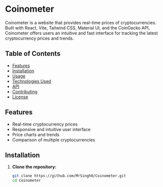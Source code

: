 # Coinometer

Coinometer is a website that provides real-time prices of cryptocurrencies. Built with React, Vite, Tailwind CSS, Material UI, and the CoinGecko API, Coinometer offers users an intuitive and fast interface for tracking the latest cryptocurrency prices and trends.

## Table of Contents

- [Features](#features)
- [Installation](#installation)
- [Usage](#usage)
- [Technologies Used](#technologies-used)
- [API](#api)
- [Contributing](#contributing)
- [License](#license)

## Features

- Real-time cryptocurrency prices
- Responsive and intuitive user interface
- Price charts and trends
- Comparison of multiple cryptocurrencies

## Installation

1. **Clone the repository:**

   ```sh
   git clone https://github.com/MrSingh0/Coinometer.git
   cd Coinometer
